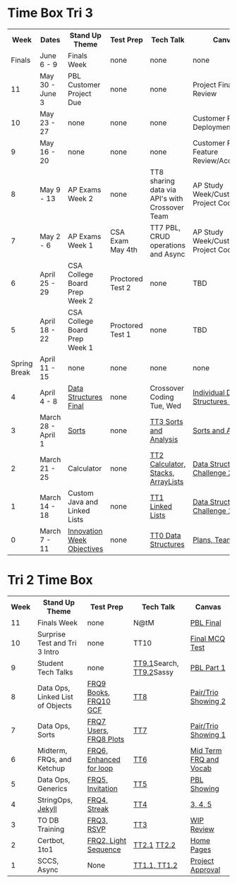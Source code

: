 # Time Box Tri 3

<table>
   <tr>
    <th>Week</th>
    <th>Dates</th>
    <th>Stand Up Theme</th>
    <th>Test Prep</th>
    <th>Tech Talk</th>
    <th>Canvas</th>
   </tr>
   
   <tr>
    <td>Finals</td>
    <td>June 6 - 9</td>
    <td>Finals Week</td>
    <td>none</td>
    <td>none</td>
    <td>none</td>
   </tr>
   
   <tr>
    <td>11</td>
    <td>May 30 - June 3</td>
    <td>PBL Customer Project Due</td>
    <td>none</td>
    <td>none</td>
    <td>Project Final Review</td>
   </tr>
   
   <tr>
    <td>10</td>
    <td>May 23 - 27</td>
    <td>none</td>
    <td>none</td>
    <td>none</td>
    <td>Customer Project Deployment Review</td>
   </tr>
   
   <tr>
    <td>9</td>
    <td>May 16 - 20</td>
    <td>none</td>
    <td>none</td>
    <td>none</td>
    <td>Customer Project Feature Review/Acceptance</td>
   </tr>
   
   <tr>
    <td>8</td>
    <td>May 9 - 13</td>
    <td>AP Exams Week 2</td>
    <td>none</td>
    <td>TT8 sharing data via API's with Crossover Team</td>
    <td>AP Study Week/Customer Project Coding</td>
   </tr>
   
   <tr>
    <td>7</td>
    <td>May 2 - 6</td>
    <td>AP Exams Week 1</td>
    <td>CSA Exam May 4th</td>
    <td>TT7 PBL, CRUD operations and Async</td>
    <td>AP Study Week/Customer Project Coding</td>
   </tr>
   
   <tr>
    <td>6</td>
    <td>April 25 - 29</td>
    <td>CSA College Board Prep Week 2</td>
    <td>Proctored Test 2</td>
    <td>none</td>
    <td>TBD</td>
   </tr>
   
   <tr>
    <td>5</td>
    <td>April 18 - 22</td>
    <td>CSA College Board Prep Week 1</td>
    <td>Proctored Test 1</td>
    <td>none</td>
    <td>TBD</td>
   </tr>
   
   <tr>
    <td>Spring Break</td>
    <td>April 11 - 15</td>
    <td>none</td>
    <td>none</td>
    <td>none</td>
    <td>none</td>
   </tr>
   
   <tr>
    <td>4</td>
    <td>April 4 - 8</td>
    <td><a href="https://csacoders.nighthawkcodingsociety.com/2022/03/27/Week-4-Data-Structures-Final.html">Data Structures Final</a></td>
    <td>none</td>
    <td>Crossover Coding Tue, Wed</td>
    <td><a href="https://poway.instructure.com/courses/112339/assignments/2077455">Individual Data Structures Final</a></td>
   </tr>
   
   <tr>
    <td>3</td>
    <td>March 28 - April 1</td>
    <td><a href="https://csacoders.nighthawkcodingsociety.com/2022/03/27/Week-3-Sorts.html">Sorts</a></td>
    <td>none</td>
    <td><a href="https://github.com/nighthawkcoders/nighthawk_csa/wiki/Tri-3:-Tech-Talk-3:-Sorts">TT3 Sorts and Analysis</a></td>
    <td><a href="https://poway.instructure.com/courses/112339/assignments/2077454">Sorts and Analysis</a></td>
   </tr>

   <tr>
    <td>2</td>
    <td>March 21 - 25</td>
    <td>Calculator</td>
    <td>none</td>
    <td><a href="https://github.com/nighthawkcoders/nighthawk_csa/wiki/Tri-3:-Tech-Talk-2:-Calculator">TT2 Calculator, Stacks, ArrayLists</a></td>
    <td><a href="https://poway.instructure.com/courses/112339/assignments/2063677">Data Structures Challenge 2</a></td>
   </tr>
   
   <tr>
    <td>1</td>
    <td>March 14 - 18</td>
    <td>Custom Java and Linked Lists</td>
    <td>none</td>
    <td><a href="https://github.com/nighthawkcoders/nighthawk_csa/wiki/Tri-3:-Tech-Talk-1:-Linked-Lists-Part-2">TT1 Linked Lists</a></td>
    <td><a href="https://poway.instructure.com/courses/112339/assignments/2058316">Data Structures Challenge 1</a></td>
   </tr>
   
   <tr>
    <td>0</td>
    <td>March 7 - 11</td>
    <td><a href="https://csacoders.nighthawkcodingsociety.com/2022/03/07/Week-0-Data-Structures-Objectives.html">Innovation Week Objectives</a></td>
    <td>none</td>
    <td><a href="https://github.com/nighthawkcoders/nighthawk_csa/wiki/Tri-3:-Tech-Talk-0---Data-Structures">TT0 Data Structures</a></td>
    <td><a href="https://poway.instructure.com/courses/112339/assignments/2043641">Plans, Team, Jobs</a></td>
   </tr>
</table>


# Tri 2 Time Box

<table>
  <tr>
    <th>Week</th>
    <th>Stand Up Theme</th>
    <th>Test Prep</th>
    <th>Tech Talk</th>
    <th>Canvas</th>
  </tr>
  
  <tr>
    <td>11</td>
    <td>Finals Week</td>
    <td>none</td>
    <td>N@tM</td>
    <td><a href="https://poway.instructure.com/courses/112428/assignments/2017440">PBL Final</a></td>
  </tr>
  
  <tr>
    <td>10</td>
    <td>Surprise Test and Tri 3 Intro</td>
    <td>none</td>
    <td>TT10</td>
    <td><a href="https://poway.instructure.com/courses/112428/assignments/2017439">Final MCQ Test</a></td>
  </tr>
  
  <tr>
    <td>9</td>
    <td>Student Tech Talks</td>
    <td>none</td>
    <td><a href="https://github.com/nighthawkcoders/nighthawk_csa/wiki/Tri-2:-Tech-Talk-9.1---Google-Search">TT9.1</a>Search, <a href="https://github.com/nighthawkcoders/nighthawk_csa/wiki/Tri-2:-Tech-Talk-9.2-Sassy">TT9.2</a>Sassy</td>
    <td><a href="https://poway.instructure.com/courses/112428/assignments/2017438">PBL Part 1</a></td>
  </tr>
  
  <tr>
    <td>8</td>
    <td>Data Ops, Linked List of Objects</td>
    <td><a href="https://apclassroom.collegeboard.org/8/assignments?quizId=589751&status=all-assigned">FRQ9 Books</a>, <a href="https://apclassroom.collegeboard.org/8/assignments?quizId=589756&status=all-assigned">FRQ10 GCF</a></td>
    <td><a href="https://github.com/nighthawkcoders/nighthawk_csa/wiki/Tri-2:-Tech-Talk-8:-Linked-Lists,-Queues,-Stacks">TT8</a></td>
    <td><a href="https://poway.instructure.com/courses/112428/assignments/2009100">Pair/Trio Showing 2</a></td>
  </tr>
  
  <tr>
    <td>7</td>
    <td>Data Ops, Sorts</td>
    <td><a href="https://apclassroom.collegeboard.org/8/assignments?quizId=589742&status=all-assigned">FRQ7 Users</a>, <a href="https://apclassroom.collegeboard.org/8/assignments?quizId=589746&status=all-assigned">FRQ8 Plots</a></td>
    <td><a href="https://github.com/nighthawkcoders/nighthawk_csa/wiki/Tri-2:-Tech-Talk-7-Sorts">TT7</a></td>
    <td><a href="https://poway.instructure.com/courses/112428/assignments/2009099">Pair/Trio Showing 1</a></td>
  </tr>
  
  <tr>
    <td>6</td>
    <td>Midterm, FRQs, and Ketchup</td>
    <td><a href="https://apclassroom.collegeboard.org/8/assignments?quizId=589737&status=all-assigned">FRQ6, Enhanced for loop</a></td>
    <td><a href="https://github.com/nighthawkcoders/nighthawk_csa/wiki/Tri-2:-Tech-Talk-6-FRQs-and-Vocab">TT6</a></td>
    <td><a href="https://poway.instructure.com/courses/112428/assignments/1995326">Mid Term FRQ and Vocab</a></td>
  </tr>
  
  <tr>
    <td>5</td>
    <td>Data Ops, Generics</td>
    <td><a href="https://apclassroom.collegeboard.org/8/assignments?quizId=589731">FRQ5, Invitation</a></td>
    <td><a href="https://github.com/nighthawkcoders/nighthawk_csa/wiki/Tri-2:-Tech-Talk-5-Data-Ops">TT5</a></td>
     <td><a href="https://poway.instructure.com/courses/112428/assignments/1967729">PBL Showing</a></td>
  </tr>
  <tr>
    <td>4</td>
    <td>StringOps, <a href="https://github.com/nighthawkcoders/nighthawk_csp/wiki/GitHub-Pages-and-Jekyll">Jekyll</a></td>
    <td><a href="https://apclassroom.collegeboard.org/8/assignments?quizId=589725">FRQ4, Streak</a></td>
    <td><a href="https://github.com/nighthawkcoders/nighthawk_csa/wiki/Tri-2:-Tech-Talk-4---String-Ops">TT4</a> </td>
    <td><a href="https://poway.instructure.com/courses/112428/assignments/1956807">3, 4, 5</a></td>
  </tr>
<tr>
    <td>3</td>
    <td>TO DB Training</td>
    <td><a href="https://apclassroom.collegeboard.org/8/assignments?quizId=589719">FRQ3, RSVP</a></td>
    <td><a href="">TT3</a></td>
    <td><a href="https://poway.instructure.com/courses/112435/assignments/1943665">WIP Review</a></td>
  </tr>
  <tr>
    <td>2</td>
    <td>Certbot, 1to1</td>
    <td><a href="https://apclassroom.collegeboard.org/8/assignments?quizId=589714">FRQ2, Light Sequence</a></td>
    <td><a href="">TT2.1</a> <a href="">TT2.2</a></td>
    <td><a href="https://poway.instructure.com/courses/112428/assignments/1943654">Home Pages</a></td>
  </tr>
  <tr>
    <td>1</td>
    <td>SCCS, Async</td>
    <td>None</td>
    <td><a href="https://github.com/nighthawkcoders/nighthawk_csa/wiki/Tri-2:-Tech-Talk-1.1---Organizing--Bootstrap-Files,-Templates-layouts,-and-Sassy">TT1.1, </a> <a href="">TT1.2</a></td>
    <td><a href="https://poway.instructure.com/courses/112428/assignments/1943429">Project Approval</a></td>
  </tr>
</table>
